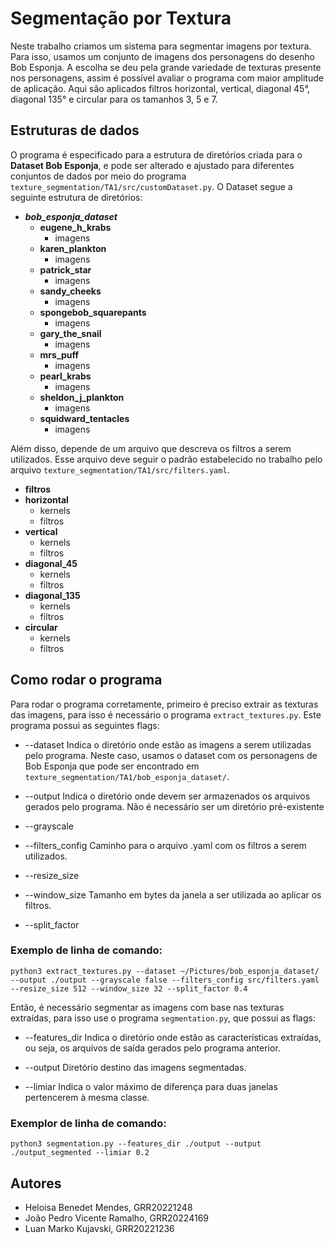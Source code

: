 # Segmentação por Textura

Neste trabalho criamos um sistema para segmentar imagens por textura.
Para isso, usamos um conjunto de imagens dos personagens do desenho Bob Esponja. A escolha se deu pela grande variedade de texturas presente nos personagens, assim é possível avaliar o programa com maior amplitude de aplicação.
Aqui são aplicados filtros horizontal, vertical, diagonal 45°, diagonal 135° e circular para os tamanhos 3, 5 e 7.

## Estruturas de dados

O programa é especificado para a estrutura de diretórios criada para o **Dataset Bob Esponja**, e pode ser alterado e ajustado para diferentes conjuntos de dados por meio do programa `texture_segmentation/TA1/src/customDataset.py`. O Dataset segue a seguinte estrutura de diretórios:
- ***bob_esponja_dataset***
    - **eugene_h_krabs**
        - imagens
    - **karen_plankton**
        - imagens
    - **patrick_star**
        - imagens
    - **sandy_cheeks**
        - imagens
    - **spongebob_squarepants**
        - imagens
    - **gary_the_snail**
        - imagens
    - **mrs_puff**
        - imagens
    - **pearl_krabs**
        - imagens
    - **sheldon_j_plankton**
        - imagens
    - **squidward_tentacles**
        - imagens

Além disso, depende de um arquivo que descreva os filtros a serem utilizados. Esse arquivo deve seguir o padrão estabelecido no trabalho pelo arquivo `texture_segmentation/TA1/src/filters.yaml`.
- **filtros**
- **horizontal**
    - kernels
    - filtros
- **vertical**
    - kernels
    - filtros
- **diagonal_45**
    - kernels
    - filtros
- **diagonal_135**
    - kernels
    - filtros
- **circular**
    - kernels
    - filtros

## Como rodar o programa

Para rodar o programa corretamente, primeiro é preciso extrair as texturas das imagens, para isso é necessário o programa `extract_textures.py`.
Este programa possui as seguintes flags:

- --dataset
Indica o diretório onde estão as imagens a serem utilizadas pelo programa. Neste caso, usamos o dataset com os personagens de Bob Esponja que pode ser encontrado em `texture_segmentation/TA1/bob_esponja_dataset/`.

- --output
Indica o diretório onde devem ser armazenados os arquivos gerados pelo programa. Não é necessário ser um diretório pré-existente

- --grayscale

- --filters_config
Caminho para o arquivo .yaml com os filtros a serem utilizados. 

- --resize_size

- --window_size
Tamanho em bytes da janela a ser utilizada ao aplicar os filtros.

- --split_factor

### Exemplo de linha de comando:

```
python3 extract_textures.py --dataset ~/Pictures/bob_esponja_dataset/ --output ./output --grayscale false --filters_config src/filters.yaml --resize_size 512 --window_size 32 --split_factor 0.4
```

Então, é necessário segmentar as imagens com base nas texturas extraídas, para isso use o programa `segmentation.py`, que possui as flags:
- --features_dir
Indica o diretório onde estão as características extraídas, ou seja, os arquivos de saída gerados pelo programa anterior.

- --output
Diretório destino das imagens segmentadas.

- --limiar
Indica o valor máximo de diferença para duas janelas pertencerem à mesma classe.

### Exemplor de linha de comando:

```
python3 segmentation.py --features_dir ./output --output ./output_segmented --limiar 0.2
```

## Autores
- Heloisa Benedet Mendes, GRR20221248
- João Pedro Vicente Ramalho, GRR20224169
- Luan Marko Kujavski, GRR20221236
